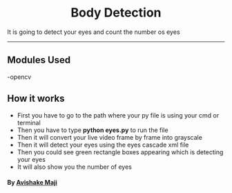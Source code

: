 
<h1 align="center"> Body Detection</h1>
It is going to detect your eyes and count the number os eyes

---------------------------------------------------------------------

## Modules Used
-opencv


## How it works
-  First you have to go to the path where your py file is using your cmd or terminal
-  Then you have to type **python eyes.py** to run the file
- Then it will convert your live video frame by frame into grayscale
- Then it will detect your eyes using the eyes cascade xml file
- Then you could see green rectangle boxes appearing which is detecting your eyes
- It will also show you the number of eyes

#### By [Avishake Maji](https://github.com/Avishake007) 

